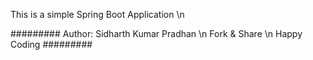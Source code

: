 This is a simple Spring Boot Application \n

#########
Author: Sidharth Kumar Pradhan \n
Fork & Share \n
Happy Coding
#########
